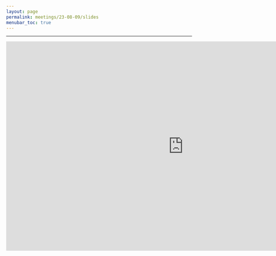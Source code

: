 ```yaml
---
layout: page
permalink: meetings/23-08-09/slides
menubar_toc: true
---
```


<script src="{{ site.baseurl }}/assets/js/vanilla-back-to-top.min.js"></script>
<script>addBackToTop()</script>




---

<iframe src="https://docs.google.com/presentation/d/1CPDrfbfWDtc6-nrfWjAVTuIm2KTbod7kNWD3wkeVCI8/embed" frameborder="0" width="960" height="569" allowfullscreen="true" mozallowfullscreen="true" webkitallowfullscreen="true"></iframe>

